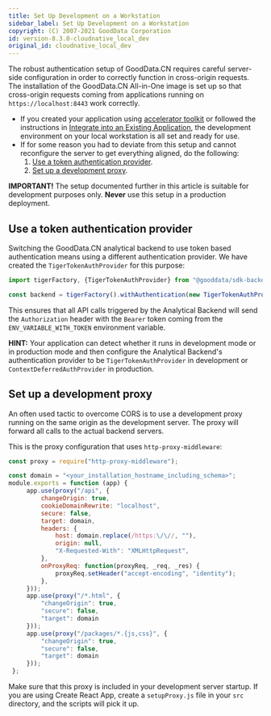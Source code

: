 ```yaml
---
title: Set Up Development on a Workstation
sidebar_label: Set Up Development on a Workstation
copyright: (C) 2007-2021 GoodData Corporation
id: version-8.3.0-cloudnative_local_dev
original_id: cloudnative_local_dev
---
```


The robust authentication setup of GoodData.CN requires careful server-side configuration in order to correctly function in cross-origin requests. The installation of the GoodData.CN All-in-One image is set up so that cross-origin requests coming from applications running on `https://localhost:8443` work correctly.

* If you created your application using [accelerator toolkit](02_start__using_boilerplate.md) or followed the instructions in 
[Integrate into an Existing Application](06_cloudnative__integration.md), the development environment on your local workstation is all set and ready for use.
* If for some reason you had to deviate from this setup and cannot reconfigure the server to get everything aligned, do the following:
    1. [Use a token authentication provider](#use-a-token-authentication-provider).
    2. [Set up a development proxy](#set-up-a-development-proxy).

**IMPORTANT!** The setup documented further in this article is suitable for development purposes only. **Never** use this setup in a production deployment.

## Use a token authentication provider

Switching the GoodData.CN analytical backend to use token based authentication means using a different authentication provider. We have created the `TigerTokenAuthProvider` for this purpose:

```javascript
import tigerFactory, {TigerTokenAuthProvider} from "@gooddata/sdk-backend-tiger";

const backend = tigerFactory().withAuthentication(new TigerTokenAuthProvider(process.env.ENV_VARIABLE_WITH_TOKEN));
```

This ensures that all API calls triggered by the Analytical Backend will send the `Authorization` header with the `Bearer` token coming from the `ENV_VARIABLE_WITH_TOKEN` environment variable.

**HINT:** Your application can detect whether it runs in development mode or in production mode and then configure the Analytical Backend's authentication provider to be `TigerTokenAuthProvider` in development or `ContextDeferredAuthProvider` in production. 

## Set up a development proxy
 
An often used tactic to overcome CORS is to use a development proxy running on the same origin as the development server. The proxy
will forward all calls to the actual backend servers.

This is the proxy configuration that uses `http-proxy-middleware`: 

```javascript
const proxy = require("http-proxy-middleware");

const domain = "<your_installation_hostname_including_schema>";
module.exports = function (app) {
     app.use(proxy("/api", {
         changeOrigin: true,
         cookieDomainRewrite: "localhost",
         secure: false,
         target: domain,
         headers: {
             host: domain.replace(/https:\/\//, ""),
             origin: null,
             "X-Requested-With": "XMLHttpRequest",
         },
         onProxyReq: function(proxyReq, _req, _res) {
             proxyReq.setHeader("accept-encoding", "identity");
         },
     }));
     app.use(proxy("/*.html", {
         "changeOrigin": true,
         "secure": false,
         "target": domain
     }));
     app.use(proxy("/packages/*.{js,css}", {
         "changeOrigin": true,
         "secure": false,
         "target": domain
     }));
 };
```

Make sure that this proxy is included in your development server startup. If you are using Create React App, create a `setupProxy.js` file in your `src` directory, and the scripts will pick it up.
